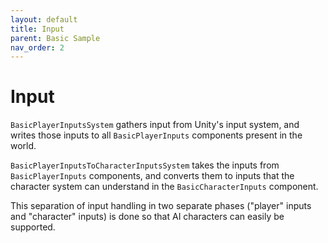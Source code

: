 ```yaml
---
layout: default
title: Input
parent: Basic Sample
nav_order: 2
---
```


# Input

`BasicPlayerInputsSystem` gathers input from Unity's input system, and writes those inputs to all `BasicPlayerInputs` components present in the world.

`BasicPlayerInputsToCharacterInputsSystem` takes the inputs from `BasicPlayerInputs` components, and converts them to inputs that the character system can understand in the `BasicCharacterInputs` component.

This separation of input handling in two separate phases ("player" inputs and "character" inputs) is done so that AI characters can easily be supported.